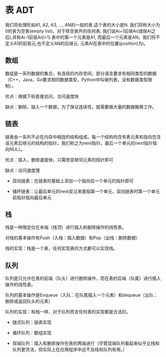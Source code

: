 # 表 ADT

我们将处理形如A1, A2, A3, ..., AN的一般的表.这个表的大小是N. 我们将称大小为0的表为空表(empty list)。对于除空表外的任何表, 我们说Ai+1后继Ai(或继Ai之后),并称Ai-1前驱Ai(i>1).表中的第一个元素是A1, 而最后一个元素是AN。我们将不定义A1的前驱元,也不定义AN的后继元. 元素Ai在表中的位置(position)为i。

## 数组

数组是一系列数据的集合，有连续的内存空间，部分语言要求有相同类型的数据（C++，Java，Go要求相同数据类型，Python中叫做列表，没有数据类型限制）。

优点：根据下标直接访问，访问速度快

缺点：删除，插入一个数据，为了保证连续性，就需要做大量的数据搬移工作。

## 链表

链表由一系列不必在内存中相连的结构组成。每一个结构均含有表元素和指向包含该元素后继元的结构的指针。我们称之为next指针。最后一个单元的next指针指向NULL。

优点：插入，删除速度快，只需改变相邻元素的指针即可

缺点：访问速度慢

+ 双向链表：在链表的基础上添加一个指向前一个单元的指针即可

+ 循环链表：让最后单元的next反过来直指第一个单元，双向链表时第一个单元前指针指向最后单元

## 栈

栈是一种限定仅在末端（栈顶）进行插入和删除操作的线性表。

对栈的基本操作有Push（入栈：插入数据）和Pop（出栈：删除数据）

栈的实现：栈是一个表，任何实现表的方式都可以实现栈。

## 队列

队列是只允许在表的前端（队头）进行删除操作，而在表的后端（队尾）进行插入操作的线性表。

队列的基本操作是Enqueue（入队：在队尾插入一个元素）和dequeue（出队：删除或返回队头的元素）

队列的实现：和栈一样，对于队列而言任何表的实现都是合法的。

+ 链式队列：链表实现

+ 循环队列：数组实现

+ 双端队列：插入和删除操作在表的两端进行（尽管双端队列看起来似乎比栈和队列更灵活，但实际上在应用程序中远不及栈和队列有用。）